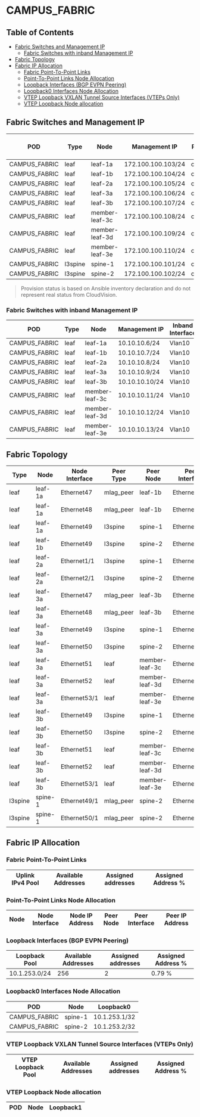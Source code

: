 # CAMPUS_FABRIC

## Table of Contents

- [Fabric Switches and Management IP](#fabric-switches-and-management-ip)
  - [Fabric Switches with inband Management IP](#fabric-switches-with-inband-management-ip)
- [Fabric Topology](#fabric-topology)
- [Fabric IP Allocation](#fabric-ip-allocation)
  - [Fabric Point-To-Point Links](#fabric-point-to-point-links)
  - [Point-To-Point Links Node Allocation](#point-to-point-links-node-allocation)
  - [Loopback Interfaces (BGP EVPN Peering)](#loopback-interfaces-bgp-evpn-peering)
  - [Loopback0 Interfaces Node Allocation](#loopback0-interfaces-node-allocation)
  - [VTEP Loopback VXLAN Tunnel Source Interfaces (VTEPs Only)](#vtep-loopback-vxlan-tunnel-source-interfaces-vteps-only)
  - [VTEP Loopback Node allocation](#vtep-loopback-node-allocation)

## Fabric Switches and Management IP

| POD | Type | Node | Management IP | Platform | Provisioned in CloudVision | Serial Number |
| --- | ---- | ---- | ------------- | -------- | -------------------------- | ------------- |
| CAMPUS_FABRIC | leaf | leaf-1a | 172.100.100.103/24 | cEOSLab | Provisioned | - |
| CAMPUS_FABRIC | leaf | leaf-1b | 172.100.100.104/24 | cEOSLab | Provisioned | - |
| CAMPUS_FABRIC | leaf | leaf-2a | 172.100.100.105/24 | cEOSLab | Provisioned | - |
| CAMPUS_FABRIC | leaf | leaf-3a | 172.100.100.106/24 | cEOSLab | Provisioned | - |
| CAMPUS_FABRIC | leaf | leaf-3b | 172.100.100.107/24 | cEOSLab | Provisioned | - |
| CAMPUS_FABRIC | leaf | member-leaf-3c | 172.100.100.108/24 | cEOSLab | Provisioned | - |
| CAMPUS_FABRIC | leaf | member-leaf-3d | 172.100.100.109/24 | cEOSLab | Provisioned | - |
| CAMPUS_FABRIC | leaf | member-leaf-3e | 172.100.100.110/24 | cEOSLab | Provisioned | - |
| CAMPUS_FABRIC | l3spine | spine-1 | 172.100.100.101/24 | cEOSLab | Provisioned | - |
| CAMPUS_FABRIC | l3spine | spine-2 | 172.100.100.102/24 | cEOSLab | Provisioned | - |

> Provision status is based on Ansible inventory declaration and do not represent real status from CloudVision.

### Fabric Switches with inband Management IP

| POD | Type | Node | Management IP | Inband Interface |
| --- | ---- | ---- | ------------- | ---------------- |
| CAMPUS_FABRIC | leaf | leaf-1a | 10.10.10.6/24 | Vlan10 |
| CAMPUS_FABRIC | leaf | leaf-1b | 10.10.10.7/24 | Vlan10 |
| CAMPUS_FABRIC | leaf | leaf-2a | 10.10.10.8/24 | Vlan10 |
| CAMPUS_FABRIC | leaf | leaf-3a | 10.10.10.9/24 | Vlan10 |
| CAMPUS_FABRIC | leaf | leaf-3b | 10.10.10.10/24 | Vlan10 |
| CAMPUS_FABRIC | leaf | member-leaf-3c | 10.10.10.11/24 | Vlan10 |
| CAMPUS_FABRIC | leaf | member-leaf-3d | 10.10.10.12/24 | Vlan10 |
| CAMPUS_FABRIC | leaf | member-leaf-3e | 10.10.10.13/24 | Vlan10 |

## Fabric Topology

| Type | Node | Node Interface | Peer Type | Peer Node | Peer Interface |
| ---- | ---- | -------------- | --------- | ----------| -------------- |
| leaf | leaf-1a | Ethernet47 | mlag_peer | leaf-1b | Ethernet47 |
| leaf | leaf-1a | Ethernet48 | mlag_peer | leaf-1b | Ethernet48 |
| leaf | leaf-1a | Ethernet49 | l3spine | spine-1 | Ethernet3 |
| leaf | leaf-1b | Ethernet49 | l3spine | spine-2 | Ethernet3 |
| leaf | leaf-2a | Ethernet1/1 | l3spine | spine-1 | Ethernet4 |
| leaf | leaf-2a | Ethernet2/1 | l3spine | spine-2 | Ethernet4 |
| leaf | leaf-3a | Ethernet47 | mlag_peer | leaf-3b | Ethernet47 |
| leaf | leaf-3a | Ethernet48 | mlag_peer | leaf-3b | Ethernet48 |
| leaf | leaf-3a | Ethernet49 | l3spine | spine-1 | Ethernet5 |
| leaf | leaf-3a | Ethernet50 | l3spine | spine-2 | Ethernet5 |
| leaf | leaf-3a | Ethernet51 | leaf | member-leaf-3c | Ethernet49 |
| leaf | leaf-3a | Ethernet52 | leaf | member-leaf-3d | Ethernet49 |
| leaf | leaf-3a | Ethernet53/1 | leaf | member-leaf-3e | Ethernet49 |
| leaf | leaf-3b | Ethernet49 | l3spine | spine-1 | Ethernet6 |
| leaf | leaf-3b | Ethernet50 | l3spine | spine-2 | Ethernet6 |
| leaf | leaf-3b | Ethernet51 | leaf | member-leaf-3c | Ethernet50 |
| leaf | leaf-3b | Ethernet52 | leaf | member-leaf-3d | Ethernet50 |
| leaf | leaf-3b | Ethernet53/1 | leaf | member-leaf-3e | Ethernet50 |
| l3spine | spine-1 | Ethernet49/1 | mlag_peer | spine-2 | Ethernet49/1 |
| l3spine | spine-1 | Ethernet50/1 | mlag_peer | spine-2 | Ethernet50/1 |

## Fabric IP Allocation

### Fabric Point-To-Point Links

| Uplink IPv4 Pool | Available Addresses | Assigned addresses | Assigned Address % |
| ---------------- | ------------------- | ------------------ | ------------------ |

### Point-To-Point Links Node Allocation

| Node | Node Interface | Node IP Address | Peer Node | Peer Interface | Peer IP Address |
| ---- | -------------- | --------------- | --------- | -------------- | --------------- |

### Loopback Interfaces (BGP EVPN Peering)

| Loopback Pool | Available Addresses | Assigned addresses | Assigned Address % |
| ------------- | ------------------- | ------------------ | ------------------ |
| 10.1.253.0/24 | 256 | 2 | 0.79 % |

### Loopback0 Interfaces Node Allocation

| POD | Node | Loopback0 |
| --- | ---- | --------- |
| CAMPUS_FABRIC | spine-1 | 10.1.253.1/32 |
| CAMPUS_FABRIC | spine-2 | 10.1.253.2/32 |

### VTEP Loopback VXLAN Tunnel Source Interfaces (VTEPs Only)

| VTEP Loopback Pool | Available Addresses | Assigned addresses | Assigned Address % |
| --------------------- | ------------------- | ------------------ | ------------------ |

### VTEP Loopback Node allocation

| POD | Node | Loopback1 |
| --- | ---- | --------- |
